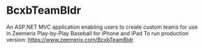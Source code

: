 # BcxbTeamBldr
An ASP.NET MVC application enabling users to create custom teams for use in Zeemerix Play-by-Play Baseball for iPhone and iPad
To run production version:
https://www.zeemerix.com/BcxbTeamBldr
